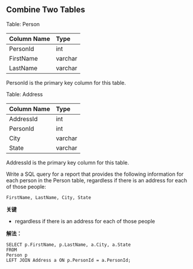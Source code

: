 ## Combine Two Tables

Table: Person

|Column Name|Type|
|:-|:-|
|PersonId|int|
|FirstName|varchar|
|LastName|varchar|

PersonId is the primary key column for this table.
 
 
Table: Address

|Column Name|Type|
|:-|:-|
|AddressId|int|
|PersonId|int|
|City|varchar|
|State|varchar|

AddressId is the primary key column for this table.
  
Write a SQL query for a report that provides the following information for each person in the Person table, regardless if there is an address for each of those people:

`FirstName, LastName, City, State`

**关键**
- regardless if there is an address for each of those people

**解法：**
```mysql
SELECT p.FirstName, p.LastName, a.City, a.State 
FROM 
Person p 
LEFT JOIN Address a ON p.PersonId = a.PersonId;
```